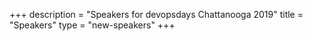 +++
description = "Speakers for devopsdays Chattanooga 2019"
title = "Speakers"
type = "new-speakers"
+++
